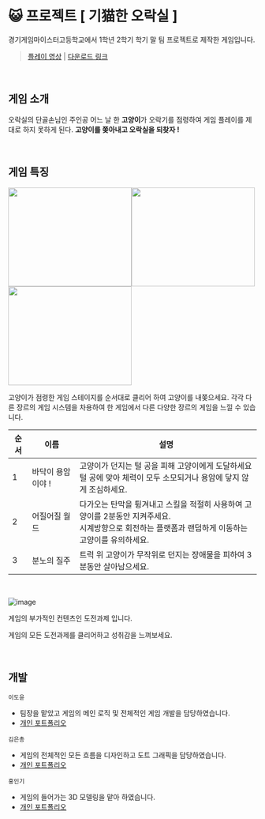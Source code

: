 # 😺 프로젝트 [ 기猫한 오락실 ]
경기게임마이스터고등학교에서 1학년 2학기 학기 말 팀 프로젝트로 제작한 게임입니다.

> [플레이 영상](https://www.youtube.com/watch?v=muz8IL_By0I&t=9s) | [다운로드 링크](https://drive.google.com/file/d/1vM_CPYvhs7wo34xuERSidoE_VDUEjsfK/view?usp=sharing)

<br>

## 게임 소개
오락실의 단골손님인 주인공 어느 날 한 **고양이**가 오락기를 점령하여 게임 플레이를 제대로 하지 못하게 된다. **고양이를 쫒아내고 오락실을 되찾자 !**

<br>

## 게임 특징
<img src="https://user-images.githubusercontent.com/98889991/204427612-6a413a6c-ec30-46b2-8bc9-18a4c1724bb1.png" width="250" height="200"/><img src="https://media.discordapp.net/attachments/1018558113898582038/1046772887652147310/image.png" width="250" height="200"/><img src="https://media.discordapp.net/attachments/1018558113898582038/1046773061778673794/image.png"
width="250" height="200">

고양이가 점령한 게임 스테이지를 순서대로 클리어 하여 고양이를 내쫒으세요.
각각 다른 장르의 게임 시스템을 차용하여 한 게임에서 다른 다양한 장르의 게임을 느낄 수 있습니다.

|순서|이름|설명|
|-------|----|----|
|1|바닥이 용암이야 !|고양이가 던지는 털 공을 피해 고양이에게 도달하세요<br>털 공에 맞아 체력이 모두 소모되거나 용암에 닿지 않게 조심하세요.
|2|어질어질 월드|다가오는 탄막을 튕겨내고 스킬을 적절히 사용하여 고양이를 2분동안 지켜주세요.<br>시계방향으로 회전하는 플랫폼과 랜덤하게 이동하는 고양이를 유의하세요.
|3|분노의 질주|트럭 위 고양이가 무작위로 던지는 장애물을 피하여 3분동안 살아남으세요.

<br>

![image](https://media.discordapp.net/attachments/1018558113898582038/1046744419367395418/image.png?width=1191&height=670)

게임의 부가적인 컨텐츠인 도전과제 입니다.


게임의 모든 도전과제를 클리어하고 성취감을 느껴보세요.

<br>

## 개발

`이도윤`
- 팀장을 맡았고 게임의 메인 로직 및 전체적인 게임 개발을 담당하였습니다.
- [개인 포트폴리오](http://ggm.gondr.net/user/profile/226)

`김은총`
- 게임의 전체적인 모든 흐름을 디자인하고 도트 그래픽을 담당하였습니다.
- [개인 포트폴리오](http://ggm.gondr.net/user/profile/257)

`홍인기`
- 게임의 들어가는 3D 모델링을 맡아 하였습니다.
- [개인 포트폴리오](http://ggm.gondr.net/user/profile/231)
